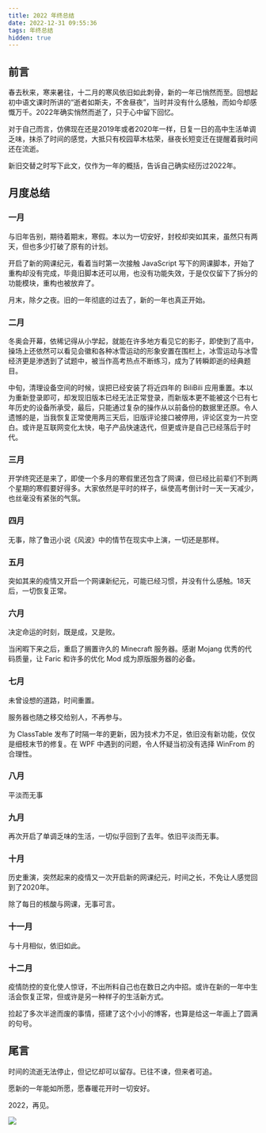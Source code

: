 ```yaml
---
title: 2022 年终总结
date: 2022-12-31 09:55:36
tags: 年终总结
hidden: true
---
```

## 前言

春去秋来，寒来暑往，十二月的寒风依旧如此刺骨，新的一年已悄然而至。回想起初中语文课时所讲的“逝者如斯夫，不舍昼夜”，当时并没有什么感触，而如今却感慨万千。2022年确实悄然而逝了，只于心中留下回忆。

对于自己而言，仿佛现在还是2019年或者2020年一样，日复一日的高中生活单调乏味，抹杀了时间的感觉，大抵只有校园草木枯荣，昼夜长短变迁在提醒着我时间还在流逝。

新旧交替之时写下此文，仅作为一年的概括，告诉自己确实经历过2022年。

## 月度总结

### 一月

与旧年告别，期待着期末，寒假。本以为一切安好，封校却突如其来，虽然只有两天，但也多少打破了原有的计划。

开启了新的网课纪元，看着当时第一次接触 JavaScript 写下的网课脚本，开始了重构却没有完成，毕竟旧脚本还可以用，也没有功能失效，于是仅仅留下了拆分的功能模块，重构也被放弃了。

月末，除夕之夜。旧的一年彻底的过去了，新的一年也真正开始。

### 二月

冬奥会开幕，依稀记得从小学起，就能在许多地方看见它的影子，即使到了高中，操场上还依然可以看见会徽和各种冰雪运动的形象安置在围栏上，冰雪运动与冰雪经济更是渗透到了试题中，被当作高考热点不断练习，成为了转瞬即逝的经典题目。

中旬，清理设备空间的时候，误把已经安装了将近四年的 BiliBili 应用重置。本以为重新登录即可，却发现旧版本已经无法正常登录，而新版本更不能被这个已有七年历史的设备所承受，最后，只能通过复杂的操作从以前备份的数据里还原。令人遗憾的是，当我恢复正常使用两三天后，旧版评论接口被停用，评论区变为一片空白。或许是互联网变化太快，电子产品快速迭代，但更或许是自己已经落后于时代。

### 三月

开学终究还是来了，即使一个多月的寒假里还包含了网课，但已经比前辈们不到两个星期的寒假要好得多。大家依然是平时的样子，纵使高考倒计时一天一天减少，也丝毫没有紧张的气氛。

### 四月

无事，除了鲁迅小说《风波》中的情节在现实中上演，一切还是那样。

### 五月

突如其来的疫情又开启一个网课新纪元，可能已经习惯，并没有什么感触。18天后，一切恢复正常。

### 六月

决定命运的时刻，既是成，又是败。

当闲暇下来之后，重启了搁置许久的 Minecraft 服务器。感谢 Mojang 优秀的代码质量，让 Faric 和许多的优化 Mod 成为原版服务器的必备。

### 七月

未曾设想的道路，时间重置。

服务器也随之移交给别人，不再参与。

为 ClassTable 发布了时隔一年的更新，因为技术力不足，依旧没有新功能，仅仅是细枝末节的修复。在 WPF 中遇到的问题，令人怀疑当初没有选择 WinFrom 的合理性。

### 八月

平淡而无事

### 九月

再次开启了单调乏味的生活，一切似乎回到了去年。依旧平淡而无事。

### 十月

历史重演，突然起来的疫情又一次开启新的网课纪元，时间之长，不免让人感觉回到了2020年。

除了每日的核酸与网课，无事可言。

### 十一月

与十月相似，依旧如此。

### 十二月

疫情防控的变化使人惊讶，不出所料自己也在数日之内中招。或许在新的一年中生活会恢复正常，但或许是另一种样子的生活新方式。

捡起了多次半途而废的事情，搭建了这个小小的博客，也算是给这一年画上了圆满的句号。

## 尾言

时间的流逝无法停止，但记忆却可以留存。已往不谏，但来者可追。

愿新的一年能如所愿，愿春暖花开时一切安好。

2022，再见。

![](sky-of-the-last-day-in-2022.webp)
